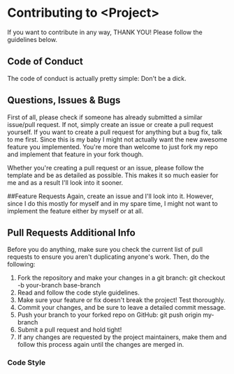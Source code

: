 # Contributing to \<Project\>

If you want to contribute in any way, THANK YOU! Please follow the guidelines below.

## Code of Conduct
The code of conduct is actually pretty simple: Don't be a dick.

## Questions, Issues & Bugs
First of all, please check if someone has already submitted a similar issue/pull request. If not, simply create an issue or create a pull request yourself. If you want to create a pull request for anything but a bug fix, talk to me first. Since this is my baby I might not actually want the new awesome feature you implemented. You're more than welcome to just fork my repo and implement that feature in your fork though.

Whether you're creating a pull request or an issue, please follow the template and be as detailed as possible. This makes it so much easier for me and as a result I'll look into it sooner.

##Feature Requests
Again, create an issue and I'll look into it. However, since I do this mostly for myself and in my spare time, I might not want to implement the feature either by myself or at all.


## Pull Requests Additional Info
Before you do anything, make sure you check the current list of pull requests to ensure you aren't duplicating anyone's work. Then, do the following:

1. Fork the repository and make your changes in a git branch: git checkout -b your-branch base-branch
2. Read and follow the code style guidelines.
3. Make sure your feature or fix doesn't break the project! Test thoroughly.
4. Commit your changes, and be sure to leave a detailed commit message.
5. Push your branch to your forked repo on GitHub: git push origin my-branch
6. Submit a pull request and hold tight!
7. If any changes are requested by the project maintainers, make them and follow this process again until the changes are merged in.

### Code Style
